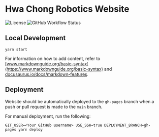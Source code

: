 # Hwa Chong Robotics Website

![License](https://img.shields.io/github/license/hwachongrobo/hwachongrobo.github.io)
![GitHub Workflow Status](https://img.shields.io/github/workflow/status/hwachongrobo/hwachongrobo.github.io/deploy)

## Local Development

```console
yarn start
```

For information on how to add content, refer to [www.markdownguide.org/basic-syntax](https://www.markdownguide.org/basic-syntax) and [docusaurus.io/docs/markdown-features](https://docusaurus.io/docs/markdown-features).

## Deployment

Website should be automatically deployed to the `gh-pages` branch when a push or pull request is made to the `main` branch.

For manual deployment, run the following:

```console
GIT_USER=<Your GitHub username> USE_SSH=true DEPLOYMENT_BRANCH=gh-pages yarn deploy
```
